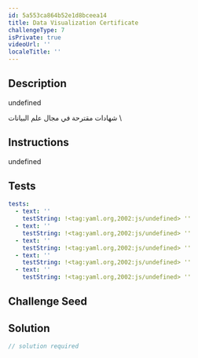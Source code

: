 ```yaml
---
id: 5a553ca864b52e1d8bceea14
title: Data Visualization Certificate
challengeType: 7
isPrivate: true
videoUrl: ''
localeTitle: ''
---
```


## Description
undefined

شهادات مقترحة في مجال علم البيانات
\\

## Instructions
undefined

## Tests
<section id='tests'>

```yml
tests:
  - text: ''
    testString: !<tag:yaml.org,2002:js/undefined> ''
  - text: ''
    testString: !<tag:yaml.org,2002:js/undefined> ''
  - text: ''
    testString: !<tag:yaml.org,2002:js/undefined> ''
  - text: ''
    testString: !<tag:yaml.org,2002:js/undefined> ''
  - text: ''
    testString: !<tag:yaml.org,2002:js/undefined> ''

```

</section>

## Challenge Seed
<section id='challengeSeed'>

</section>

## Solution
<section id='solution'>

```js
// solution required
```
</section>
